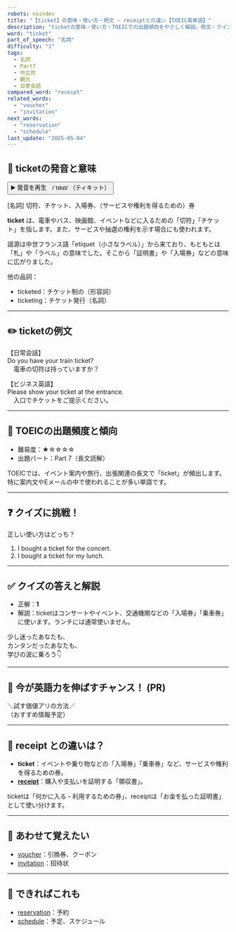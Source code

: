 ```yaml
---
robots: noindex
title: "【ticket】の意味・使い方・例文 ― receiptとの違い【TOEIC英単語】"
description: "ticketの意味・使い方・TOEICでの出題傾向をやさしく解説。例文・クイズ付きでreceiptとの違いもわかりやすく学べます。"
word: "ticket"
part_of_speech: "名詞"
difficulty: "1"
tags:
  - 名詞
  - Part7
  - 中立的
  - 観光
  - 日常会話
compared_word: "receipt"
related_words:
  - "voucher"
  - "invitation"
next_words:
  - "reservation"
  - "schedule"
last_update: "2025-05-04"
---
```


## 🔰 ticketの発音と意味

<button class="play-audio" onclick="playTTS('ticket')">
  <span class="play-audio-main">
    ▶️ 発音を再生　/ˈtɪkɪt/
  </span>
  <span class="play-audio-sub">
    （ティキット）
  </span>
</button>

[名詞] 切符、チケット、入場券、（サービスや権利を得るための）券

**ticket** は、電車やバス、映画館、イベントなどに入るための「切符」「チケット」を指します。また、サービスや抽選の権利を示す場合にも使われます。

語源は中世フランス語「etiquet（小さなラベル）」から来ており、もともとは「札」や「ラベル」の意味でした。そこから「証明書」や「入場券」などの意味に広がりました。

他の品詞：  
- ticketed：チケット制の（形容詞）
- ticketing：チケット発行（名詞）

---

## ✏️ ticketの例文

【日常会話】  
Do you have your train ticket?  
　電車の切符は持っていますか？

【ビジネス英語】  
Please show your ticket at the entrance.  
　入口でチケットをご提示ください。

---

## 🎯 TOEICの出題頻度と傾向

- 難易度：★☆☆☆☆
- 出題パート：Part 7（長文読解）

TOEICでは、イベント案内や旅行、出張関連の長文で「ticket」が頻出します。特に案内文やEメールの中で使われることが多い単語です。

---

## ❓ クイズに挑戦！

正しい使い方はどっち？

1. I bought a ticket for the concert.  
2. I bought a ticket for my lunch.

---

## ✅ クイズの答えと解説

- 正解：**1**
- 解説：ticketはコンサートやイベント、交通機関などの「入場券」「乗車券」に使います。ランチには通常使いません。

少し迷ったあなたも、  
カンタンだったあなたも、  
学びの波に乗ろう👇️

---

## 🚀 今が英語力を伸ばすチャンス！ (PR)

<div class="info-center">
＼試す価値アリの方法／<br>  
（おすすめ情報予定）
</div>

---

## 🤔  receipt との違いは？

- **ticket**：イベントや乗り物などの「入場券」「乗車券」など、サービスや権利を得るための券。
- **[receipt](/word/receipt/)**：購入や支払いを証明する「領収書」。

ticketは「何かに入る・利用するための券」、receiptは「お金を払った証明書」として使い分けます。

---

## 🧩 あわせて覚えたい

- [voucher](/word/voucher/)：引換券、クーポン
- [invitation](/word/invitation/)：招待状

---

## 📖 できればこれも

- [reservation](/word/reservation/)：予約
- [schedule](/word/schedule/)：予定、スケジュール

<!-- cvid: aid01_bid19 -->
